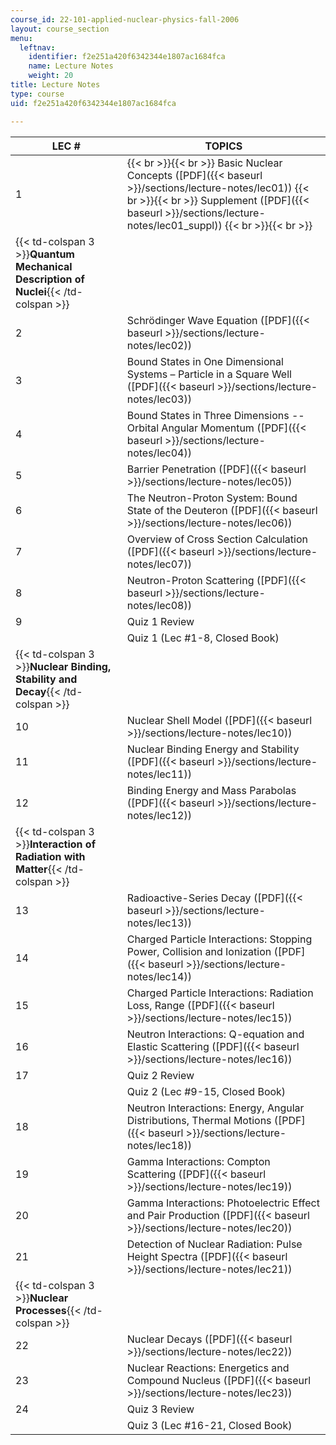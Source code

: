 ```yaml
---
course_id: 22-101-applied-nuclear-physics-fall-2006
layout: course_section
menu:
  leftnav:
    identifier: f2e251a420f6342344e1807ac1684fca
    name: Lecture Notes
    weight: 20
title: Lecture Notes
type: course
uid: f2e251a420f6342344e1807ac1684fca

---
```


| LEC # | TOPICS |
| --- | --- |
| 1 |  {{< br >}}{{< br >}} Basic Nuclear Concepts ([PDF]({{< baseurl >}}/sections/lecture-notes/lec01)) {{< br >}}{{< br >}} Supplement ([PDF]({{< baseurl >}}/sections/lecture-notes/lec01_suppl)) {{< br >}}{{< br >}}  |
| {{< td-colspan 3 >}}**Quantum Mechanical Description of Nuclei**{{< /td-colspan >}} |||
| 2 | Schrödinger Wave Equation ([PDF]({{< baseurl >}}/sections/lecture-notes/lec02)) |
| 3 | Bound States in One Dimensional Systems – Particle in a Square Well ([PDF]({{< baseurl >}}/sections/lecture-notes/lec03)) |
| 4 | Bound States in Three Dimensions -- Orbital Angular Momentum ([PDF]({{< baseurl >}}/sections/lecture-notes/lec04)) |
| 5 | Barrier Penetration ([PDF]({{< baseurl >}}/sections/lecture-notes/lec05)) |
| 6 | The Neutron-Proton System: Bound State of the Deuteron ([PDF]({{< baseurl >}}/sections/lecture-notes/lec06)) |
| 7 | Overview of Cross Section Calculation ([PDF]({{< baseurl >}}/sections/lecture-notes/lec07)) |
| 8 | Neutron-Proton Scattering ([PDF]({{< baseurl >}}/sections/lecture-notes/lec08)) |
| 9 | Quiz 1 Review |
| &nbsp; | Quiz 1 (Lec #1-8, Closed Book) |
| {{< td-colspan 3 >}}**Nuclear Binding, Stability and Decay**{{< /td-colspan >}} |||
| 10 | Nuclear Shell Model ([PDF]({{< baseurl >}}/sections/lecture-notes/lec10)) |
| 11 | Nuclear Binding Energy and Stability ([PDF]({{< baseurl >}}/sections/lecture-notes/lec11)) |
| 12 | Binding Energy and Mass Parabolas ([PDF]({{< baseurl >}}/sections/lecture-notes/lec12)) |
| {{< td-colspan 3 >}}**Interaction of Radiation with Matter**{{< /td-colspan >}} |||
| 13 | Radioactive-Series Decay ([PDF]({{< baseurl >}}/sections/lecture-notes/lec13)) |
| 14 | Charged Particle Interactions: Stopping Power, Collision and Ionization ([PDF]({{< baseurl >}}/sections/lecture-notes/lec14)) |
| 15 | Charged Particle Interactions: Radiation Loss, Range ([PDF]({{< baseurl >}}/sections/lecture-notes/lec15)) |
| 16 | Neutron Interactions: Q-equation and Elastic Scattering ([PDF]({{< baseurl >}}/sections/lecture-notes/lec16)) |
| 17 | Quiz 2 Review |
| &nbsp; | Quiz 2 (Lec #9-15, Closed Book) |
| 18 | Neutron Interactions: Energy, Angular Distributions, Thermal Motions ([PDF]({{< baseurl >}}/sections/lecture-notes/lec18)) |
| 19 | Gamma Interactions: Compton Scattering ([PDF]({{< baseurl >}}/sections/lecture-notes/lec19)) |
| 20 | Gamma Interactions: Photoelectric Effect and Pair Production ([PDF]({{< baseurl >}}/sections/lecture-notes/lec20)) |
| 21 | Detection of Nuclear Radiation: Pulse Height Spectra ([PDF]({{< baseurl >}}/sections/lecture-notes/lec21)) |
| {{< td-colspan 3 >}}**Nuclear Processes**{{< /td-colspan >}} |||
| 22 | Nuclear Decays ([PDF]({{< baseurl >}}/sections/lecture-notes/lec22)) |
| 23 | Nuclear Reactions: Energetics and Compound Nucleus ([PDF]({{< baseurl >}}/sections/lecture-notes/lec23)) |
| 24 | Quiz 3 Review |
| &nbsp; | Quiz 3 (Lec #16-21, Closed Book)